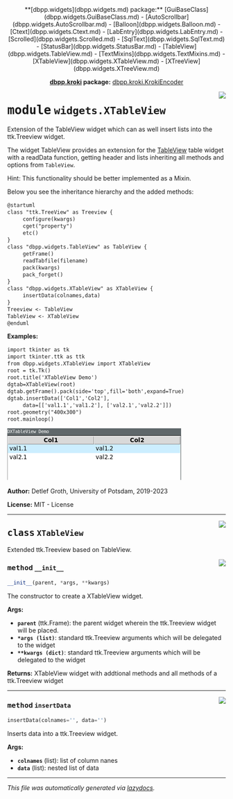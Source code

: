<center>
**[dbpp.widgets](dbpp.widgets.md) package:** 
[GuiBaseClass](dbpp.widgets.GuiBaseClass.md) -
[AutoScrollbar](dbpp.widgets.AutoScrollbar.md) -
[Balloon](dbpp.widgets.Balloon.md) -
[Ctext](dbpp.widgets.Ctext.md) -
[LabEntry](dbpp.widgets.LabEntry.md) -
[Scrolled](dbpp.widgets.Scrolled.md) -
[SqlText](dbpp.widgets.SqlText.md) -
[StatusBar](dbpp.widgets.StatusBar.md) -
[TableView](dbpp.widgets.TableView.md) -
[TextMixins](dbpp.widgets.TextMixins.md) -
[XTableView](dbpp.widgets.XTableView.md) -
[XTreeView](dbpp.widgets.XTreeView.md) 

**[dbpp.kroki](dbpp.kroki.md) package:** 
[dbpp.kroki.KrokiEncoder](dbpp.kroki.KrokiEncoder.md)
</center>

<!-- markdownlint-disable -->

<a href="../dbpp/widgets/XTableView.py#L0"><img align="right" style="float:right;" src="https://img.shields.io/badge/-source-cccccc?style=flat-square" /></a>

# <kbd>module</kbd> `widgets.XTableView`
Extension of the TableView widget which can as well insert lists into the ttk.Treeview widget. 

The widget TableView provides an extension for the [TableView](TableView.html)  table widget with a readData function, getting header and lists  inheriting all methods and options from `TableView`. 

Hint: This functionality should be better implemented as a Mixin. 

Below you see the inheritance hierarchy and the added methods: 

```{.kroki echo=false dia=plantuml}
@startuml
class "ttk.TreeView" as Treeview {
     configure(kwargs)
     cget("property")
     etc()
}
class "dbpp.widgets.TableView" as TableView {
     getFrame()
     readTabfile(filename)
     pack(kwargs)
     pack_forget()
}
class "dbpp.widgets.XTableView" as XTableView {
     insertData(colnames,data)
}
Treeview <- TableView
TableView <- XTableView
@enduml
``` 



**Examples:**
 

```
import tkinter as tk
import tkinter.ttk as ttk
from dbpp.widgets.XTableView import XTableView 
root = tk.Tk()
root.title('XTableView Demo')
dgtab=XTableView(root)
dgtab.getFrame().pack(side='top',fill='both',expand=True)
dgtab.insertData(['Col1','Col2'],
     data=[['val1.1','val1.2'], ['val2.1','val2.2']])
root.geometry("400x300")
root.mainloop()
``` 

![](XTableView.png) 

**Author:** Detlef Groth, University of Potsdam, 2019-2023 

**License:** MIT - License 



---

<a href="../dbpp/widgets/XTableView.py#L64"><img align="right" style="float:right;" src="https://img.shields.io/badge/-source-cccccc?style=flat-square" /></a>

## <kbd>class</kbd> `XTableView`
Extended ttk.Treeview based on TableView. 

<a href="../dbpp/widgets/XTableView.py#L67"><img align="right" style="float:right;" src="https://img.shields.io/badge/-source-cccccc?style=flat-square" /></a>

### <kbd>method</kbd> `__init__`

```python
__init__(parent, *args, **kwargs)
```

The constructor to create a XTableView widget. 



**Args:**
 
 - <b>`parent`</b> (ttk.Frame): the parent widget wherein the ttk.Treeview widget will be placed. 
 - <b>`*args (list)`</b>:  standard ttk.Treeview arguments which will be delegated to the widget 
 - <b>`**kwargs (dict)`</b>:  standard ttk.Treeview arguments which will be delegated to the widget 



**Returns:**
 XTableView widget with addtional methods and all methods of a ttk.Treeview widget 




---

<a href="../dbpp/widgets/XTableView.py#L81"><img align="right" style="float:right;" src="https://img.shields.io/badge/-source-cccccc?style=flat-square" /></a>

### <kbd>method</kbd> `insertData`

```python
insertData(colnames='', data='')
```

Inserts data into a ttk.Treeview widget. 



**Args:**
 
 - <b>`colnames`</b> (list):  list of column nanes 
 - <b>`data`</b> (list):  nested list of data 




---

_This file was automatically generated via [lazydocs](https://github.com/ml-tooling/lazydocs)._
